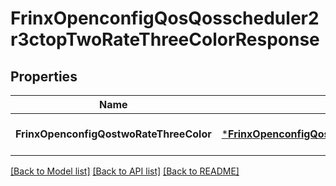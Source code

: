 # FrinxOpenconfigQosQosscheduler2r3ctopTwoRateThreeColorResponse

## Properties
Name | Type | Description | Notes
------------ | ------------- | ------------- | -------------
**FrinxOpenconfigQostwoRateThreeColor** | [***FrinxOpenconfigQosQosscheduler2r3ctopTwoRateThreeColor**](frinx.openconfig.qos.qosscheduler2r3ctop.TwoRateThreeColor.md) |  | [optional] [default to null]

[[Back to Model list]](../README.md#documentation-for-models) [[Back to API list]](../README.md#documentation-for-api-endpoints) [[Back to README]](../README.md)



